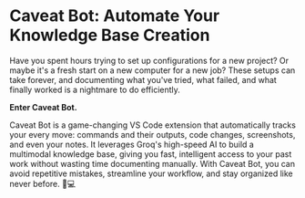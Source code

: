 # Caveat Bot: Automate Your Knowledge Base Creation

Have you spent hours trying to set up configurations for a new project? Or maybe it's a fresh start on a new computer for a new job? These setups can take forever, and documenting what you've tried, what failed, and what finally worked is a nightmare to do efficiently.

**Enter Caveat Bot.**

Caveat Bot is a game-changing VS Code extension that automatically tracks your every move: commands and their outputs, code changes, screenshots, and even your notes. It leverages Groq's high-speed AI to build a multimodal knowledge base, giving you fast, intelligent access to your past work without wasting time documenting manually. With Caveat Bot, you can avoid repetitive mistakes, streamline your workflow, and stay organized like never before. 🧠💻
